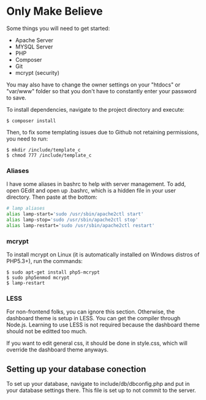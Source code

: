 
Only Make Believe
====================

Some things you will need to get started:

 - Apache Server
 - MYSQL Server
 - PHP
 - Composer
 - Git
 - mcrypt (security)

You may also have to change the owner settings on your 
"htdocs" or "var/www" folder so that you don't have to 
constantly enter your password to save.

To install dependencies, navigate to the project 
directory and execute:

```
$ composer install
```

Then, to fix some templating issues due to Github not retaining permissions,
you need to run:

```
$ mkdir /include/template_c
$ chmod 777 /include/template_c
```

### Aliases ###

I have some aliases in bashrc to help with server management. To add, 
open GEdit and open up .bashrc, which is a hidden file in your user directory.
Then paste at the bottom:

```bash
# lamp aliases
alias lamp-start='sudo /usr/sbin/apache2ctl start'
alias lamp-stop='sudo /usr/sbin/apache2ctl stop'
alias lamp-restart='sudo /usr/sbin/apache2ctl restart'
```

### mcrypt ###

To install mcrypt on Linux (it is automatically installed on Windows distros of PHP5.3+),
run the commands:

```
$ sudo apt-get install php5-mcrypt
$ sudo php5enmod mcrypt
$ lamp-restart 
```

### LESS ###

For non-frontend folks, you can ignore this section.
Otherwise, the dashboard theme is setup in LESS. You can get the compiler through Node.js.
Learning to use LESS is not required because the dashboard theme should not be editted too much.

If you want to edit general css, it should be done in style.css, which will override
the dashboard theme anyways.

## Setting up your database conection ##

To set up your database, navigate to include/db/dbconfig.php 
and put in your database settings there.
This file is set up to not commit to the server.
